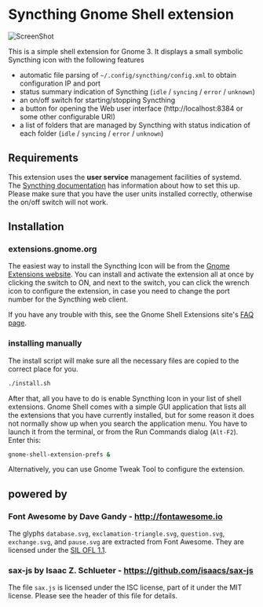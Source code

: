 # Syncthing Gnome Shell extension

![ScreenShot](https://extensions.gnome.org/static/extension-data/screenshots/screenshot_989_b97mez4.png)

This is a simple shell extension for Gnome 3.
It displays a small symbolic Syncthing icon with the following features
- automatic file parsing of `~/.config/syncthing/config.xml` to obtain configuration IP and port
- status summary indication of Syncthing (`idle` / `syncing` / `error` / `unknown`)
- an on/off switch for starting/stopping Syncthing
- a button for opening the Web user interface (http://localhost:8384 or some other configurable URI)
- a list of folders that are managed by Syncthing with status indication of each folder (`idle` / `syncing` / `error` / `unknown`)

## Requirements

This extension uses the **user service** management facilities of systemd. The
[Syncthing documentation](https://docs.syncthing.net/users/autostart.html#how-to-set-up-a-user-service)
has information about how to set this up. Please make sure that you have the
user units installed correctly, otherwise the on/off switch will not work.

## Installation

### extensions.gnome.org

The easiest way to install the Syncthing Icon will be from the
[Gnome Extensions website](https://extensions.gnome.org/extension/989/syncthing-icon/).
You can install and activate the extension all at once by clicking the switch to
ON, and next to the switch, you can click the wrench icon to configure the
extension, in case you need to change the port number for the Syncthing web
client.

If you have any trouble with this, see the Gnome Shell Extensions site's
[FAQ page](https://extensions.gnome.org/about/).

### installing manually

The install script will make sure all the necessary files are copied to the
correct place for you.
```sh
./install.sh
```

After that, all you have to do is enable Syncthing Icon in your list of shell
extensions. Gnome Shell comes with a simple GUI application that lists all the
extensions that you have currently installed, but for some reason it does not
normally show up when you search the application menu. You have to launch it
from the terminal, or from the Run Commands dialog (`Alt-F2`). Enter this:
```sh
gnome-shell-extension-prefs &
```

Alternatively, you can use Gnome Tweak Tool to configure the extension.

## powered by
### Font Awesome by Dave Gandy - http://fontawesome.io
The glyphs `database.svg`, `exclamation-triangle.svg`, `question.svg`, `exchange.svg`, and `pause.svg` are extracted from Font Awesome. They are licensed under the [SIL OFL 1.1](http://scripts.sil.org/OFL).

### sax-js by Isaac Z. Schlueter - https://github.com/isaacs/sax-js
The file `sax.js` is licensed under the ISC license, part of it under the MIT license. Please see the header of this file for details.

